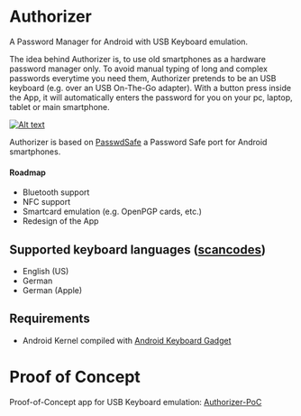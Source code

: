 # Authorizer
A Password Manager for Android with USB Keyboard emulation.  
  
The idea behind Authorizer is, to use old smartphones as a hardware password manager only. To avoid manual typing of long and complex passwords everytime you need them, Authorizer pretends to be an USB keyboard (e.g. over an USB On-The-Go adapter). With a button press inside the App, it will automatically enters the password for you on your pc, laptop, tablet or main smartphone.

[![Alt text](https://img.youtube.com/vi/KL2qjMogQMY/0.jpg)](https://www.youtube.com/watch?v=KL2qjMogQMY)
  
Authorizer is based on [PasswdSafe](https://sourceforge.net/projects/passwdsafe/) a Password Safe port for Android smartphones.  

#### Roadmap
* Bluetooth support
* NFC support
* Smartcard emulation (e.g. OpenPGP cards, etc.)
* Redesign of the App

##  Supported keyboard languages ([scancodes](https://en.wikipedia.org/wiki/Scancode))
* English (US)
* German
* German (Apple)

##  Requirements
* Android Kernel compiled with [Android Keyboard Gadget](https://github.com/pelya/android-keyboard-gadget)

# Proof of Concept
Proof-of-Concept app for USB Keyboard emulation: [Authorizer-PoC](https://github.com/tejado/Authorizer-PoC)
